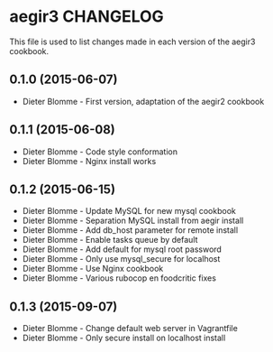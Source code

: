 aegir3 CHANGELOG
================

This file is used to list changes made in each version of the aegir3 cookbook.

0.1.0 (2015-06-07)
------------------
- Dieter Blomme - First version, adaptation of the aegir2 cookbook

0.1.1 (2015-06-08)
------------------
- Dieter Blomme - Code style conformation
- Dieter Blomme - Nginx install works

0.1.2 (2015-06-15)
------------------
- Dieter Blomme - Update MySQL for new mysql cookbook
- Dieter Blomme - Separation MySQL install from aegir install
- Dieter Blomme - Add db_host parameter for remote install
- Dieter Blomme - Enable tasks queue by default
- Dieter Blomme - Add default for mysql root password
- Dieter Blomme - Only use mysql_secure for localhost
- Dieter Blomme - Use Nginx cookbook
- Dieter Blomme - Various rubocop en foodcritic fixes

0.1.3 (2015-09-07)
------------------
- Dieter Blomme - Change default web server in Vagrantfile
- Dieter Blomme - Only secure install on localhost install
